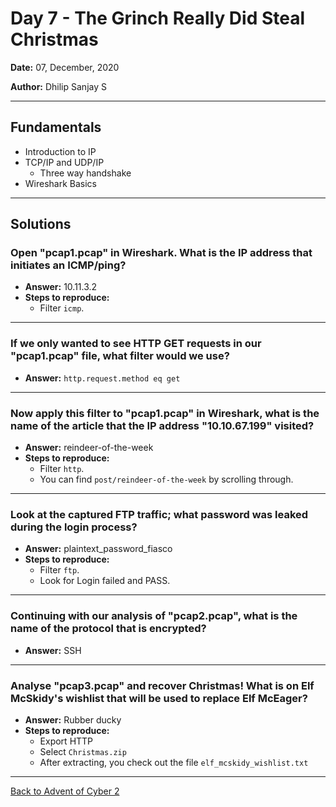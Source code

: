 # Day 7 - The Grinch Really Did Steal Christmas

**Date:** 07, December, 2020

**Author:** Dhilip Sanjay S

---
## Fundamentals
- Introduction to IP
- TCP/IP and UDP/IP
    - Three way handshake
- Wireshark Basics

---
## Solutions

### Open "pcap1.pcap" in Wireshark. What is the IP address that initiates an ICMP/ping?
- **Answer:**  10.11.3.2
- **Steps to reproduce:** 
    - Filter `icmp`.
---

### If we only wanted to see HTTP GET requests in our "pcap1.pcap" file, what filter would we use?
- **Answer:** `http.request.method eq get`
---

### Now apply this filter to "pcap1.pcap" in Wireshark, what is the name of the article that the IP address "10.10.67.199" visited?
- **Answer:** reindeer-of-the-week
- **Steps to reproduce:** 
    - Filter `http`.
    - You can find `post/reindeer-of-the-week` by scrolling through.
---

### Look at the captured FTP traffic; what password was leaked during the login process?
- **Answer:** plaintext_password_fiasco
- **Steps to reproduce:** 
    - Filter `ftp`.
    - Look for Login failed and PASS.
---

### Continuing with our analysis of "pcap2.pcap", what is the name of the protocol that is encrypted?
- **Answer:** SSH
---

### Analyse "pcap3.pcap" and recover Christmas! What is on Elf McSkidy's wishlist that will be used to replace Elf McEager?
- **Answer:** Rubber ducky 
- **Steps to reproduce:** 
    - Export HTTP
    - Select `Christmas.zip`
    - After extracting, you check out the file `elf_mcskidy_wishlist.txt`
---
[Back to Advent of Cyber 2](/Advent%20of%20Cyber%202) 